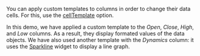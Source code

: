 You can apply custom templates to columns in order to change their data cells. For this, use the [cellTemplate](/Documentation/ApiReference/UI_Widgets/dxDataGrid/Configuration/columns/#cellTemplate) option.

In this demo, we have applied a custom template to the *Open*, *Close*, *High*, and *Low* columns. As a result, they display formated values of the data objects. We have also used another template with the *Dynamics* column: it uses the [Sparkline](/Documentation/ApiReference/Data_Visualization_Widgets/dxSparkline/) widget to display a line graph.